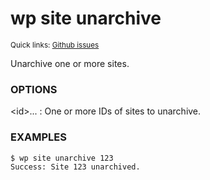 # wp site unarchive

<small>Quick links: <a href="https://github.com/issues?q=is%3Aopen+label%3Acommand%3Asite-unarchive+sort%3Aupdated-desc+org%3Awp-cli">Github issues</a></small>

Unarchive one or more sites.

### OPTIONS

&lt;id&gt;...
: One or more IDs of sites to unarchive.

### EXAMPLES

    $ wp site unarchive 123
    Success: Site 123 unarchived.



